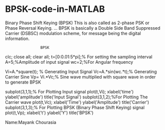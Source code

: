 # BPSK-code-in-MATLAB
Binary Phase Shift Keying (BPSK) This is also called as 2-phase PSK or Phase Reversal Keying. ... BPSK is basically a Double Side Band Suppressed Carrier (DSBSC) modulation scheme, for message being the digital information.

					BPSK

clc; 
close all;
clear all;
t=[0:0.01:5*pi];% For setting the sampling interval
A=5;%Amplitude of input signal
wc=2;%For Angular frequency
 
Vi=A.*square(t); % Generating Input Signal
Vc=A.*sin(wc.*t);% Generating Carrier Sine
Vp= Vi.*Vc;% Sine wave multiplied with square wave in order to generate BPSK
 
subplot(3,1,1);% For Plotting Input signal
plot(t,Vi);
xlabel('time')
ylabel('amplitude')
title('Input Signal')
subplot(3,1,2);%For Plotting The Carrier wave
plot(t,Vc);
xlabel('Time')
ylabel('Amplitude')
title('Carrier')
subplot(3,1,3);% For Plotting BPSK (Binary Phase Shift Keying) signal
plot(t,Vp);
xlabel('t')
ylabel('Y')
title('BPSK')










 



Name:Mayank Chourasia
